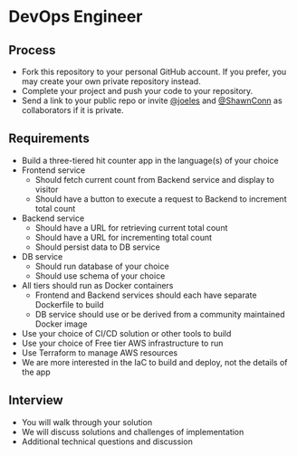 
# DevOps Engineer

## Process
- Fork this repository to your personal GitHub account. If you prefer, you may create your own private repository instead.
- Complete your project and push your code to your repository.
- Send a link to your public repo or invite [@joeles](https://github.com/joeles) and [@ShawnConn](https://github.com/ShawnConn) as collaborators if it is private.

## Requirements

- Build a three-tiered hit counter app in the language(s) of your choice
- Frontend service 
    - Should fetch current count from Backend service and display to visitor
    - Should have a button to execute a request to Backend to increment total count
- Backend service 
    - Should have a URL for retrieving current total count
    - Should have a URL for incrementing total count
    - Should persist data to DB service
- DB service
    - Should run database of your choice
    - Should use schema of your choice
- All tiers should run as Docker containers
    - Frontend and Backend services should each have separate Dockerfile to build
    - DB service should use or be derived from a community maintained Docker image
- Use your choice of CI/CD solution or other tools to build 
- Use your choice of Free tier AWS infrastructure to run
- Use Terraform to manage AWS resources
- We are more interested in the IaC to build and deploy, not the details of the app

## Interview

- You will walk through your solution
- We will discuss solutions and challenges of implementation
- Additional technical questions and discussion
